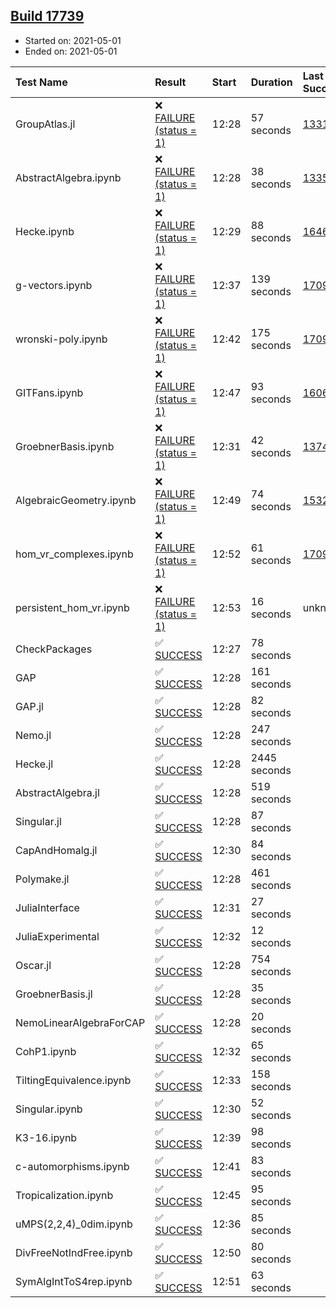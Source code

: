 ## [Build 17739](https://oscarci.mathematik.uni-kl.de/job/oscar/17739/)

* Started on: 2021-05-01
* Ended on: 2021-05-01

| Test Name    | Result | Start | Duration | Last Success | First Failure |
|:-------------|:-------|:------|:---------|:-------------|:--------------|
| GroupAtlas.jl | ❌ [FAILURE (status = 1)](https://oscarci.mathematik.uni-kl.de/job/oscar/17739/artifact/logs/build-17739/GroupAtlas.jl.log) | 12:28 | 57 seconds | [13311](https://oscarci.mathematik.uni-kl.de/job/oscar/13311/) | [13312](https://oscarci.mathematik.uni-kl.de/job/oscar/13312/) |
| AbstractAlgebra.ipynb | ❌ [FAILURE (status = 1)](https://oscarci.mathematik.uni-kl.de/job/oscar/17739/artifact/logs/build-17739/AbstractAlgebra.ipynb.log) | 12:28 | 38 seconds | [13355](https://oscarci.mathematik.uni-kl.de/job/oscar/13355/) | [13356](https://oscarci.mathematik.uni-kl.de/job/oscar/13356/) |
| Hecke.ipynb | ❌ [FAILURE (status = 1)](https://oscarci.mathematik.uni-kl.de/job/oscar/17739/artifact/logs/build-17739/Hecke.ipynb.log) | 12:29 | 88 seconds | [16463](https://oscarci.mathematik.uni-kl.de/job/oscar/16463/) | [16464](https://oscarci.mathematik.uni-kl.de/job/oscar/16464/) |
| g-vectors.ipynb | ❌ [FAILURE (status = 1)](https://oscarci.mathematik.uni-kl.de/job/oscar/17739/artifact/logs/build-17739/g-vectors.ipynb.log) | 12:37 | 139 seconds | [17099](https://oscarci.mathematik.uni-kl.de/job/oscar/17099/) | [17100](https://oscarci.mathematik.uni-kl.de/job/oscar/17100/) |
| wronski-poly.ipynb | ❌ [FAILURE (status = 1)](https://oscarci.mathematik.uni-kl.de/job/oscar/17739/artifact/logs/build-17739/wronski-poly.ipynb.log) | 12:42 | 175 seconds | [17098](https://oscarci.mathematik.uni-kl.de/job/oscar/17098/) | [17099](https://oscarci.mathematik.uni-kl.de/job/oscar/17099/) |
| GITFans.ipynb | ❌ [FAILURE (status = 1)](https://oscarci.mathematik.uni-kl.de/job/oscar/17739/artifact/logs/build-17739/GITFans.ipynb.log) | 12:47 | 93 seconds | [16068](https://oscarci.mathematik.uni-kl.de/job/oscar/16068/) | [16069](https://oscarci.mathematik.uni-kl.de/job/oscar/16069/) |
| GroebnerBasis.ipynb | ❌ [FAILURE (status = 1)](https://oscarci.mathematik.uni-kl.de/job/oscar/17739/artifact/logs/build-17739/GroebnerBasis.ipynb.log) | 12:31 | 42 seconds | [13748](https://oscarci.mathematik.uni-kl.de/job/oscar/13748/) | [13749](https://oscarci.mathematik.uni-kl.de/job/oscar/13749/) |
| AlgebraicGeometry.ipynb | ❌ [FAILURE (status = 1)](https://oscarci.mathematik.uni-kl.de/job/oscar/17739/artifact/logs/build-17739/AlgebraicGeometry.ipynb.log) | 12:49 | 74 seconds | [15322](https://oscarci.mathematik.uni-kl.de/job/oscar/15322/) | [15323](https://oscarci.mathematik.uni-kl.de/job/oscar/15323/) |
| hom_vr_complexes.ipynb | ❌ [FAILURE (status = 1)](https://oscarci.mathematik.uni-kl.de/job/oscar/17739/artifact/logs/build-17739/hom_vr_complexes.ipynb.log) | 12:52 | 61 seconds | [17099](https://oscarci.mathematik.uni-kl.de/job/oscar/17099/) | [17100](https://oscarci.mathematik.uni-kl.de/job/oscar/17100/) |
| persistent_hom_vr.ipynb | ❌ [FAILURE (status = 1)](https://oscarci.mathematik.uni-kl.de/job/oscar/17739/artifact/logs/build-17739/persistent_hom_vr.ipynb.log) | 12:53 | 16 seconds | unknown | unknown |
| CheckPackages | ✅ [SUCCESS](https://oscarci.mathematik.uni-kl.de/job/oscar/17739/artifact/logs/build-17739/CheckPackages.log) | 12:27 | 78 seconds |  |  |
| GAP | ✅ [SUCCESS](https://oscarci.mathematik.uni-kl.de/job/oscar/17739/artifact/logs/build-17739/GAP.log) | 12:28 | 161 seconds |  |  |
| GAP.jl | ✅ [SUCCESS](https://oscarci.mathematik.uni-kl.de/job/oscar/17739/artifact/logs/build-17739/GAP.jl.log) | 12:28 | 82 seconds |  |  |
| Nemo.jl | ✅ [SUCCESS](https://oscarci.mathematik.uni-kl.de/job/oscar/17739/artifact/logs/build-17739/Nemo.jl.log) | 12:28 | 247 seconds |  |  |
| Hecke.jl | ✅ [SUCCESS](https://oscarci.mathematik.uni-kl.de/job/oscar/17739/artifact/logs/build-17739/Hecke.jl.log) | 12:28 | 2445 seconds |  |  |
| AbstractAlgebra.jl | ✅ [SUCCESS](https://oscarci.mathematik.uni-kl.de/job/oscar/17739/artifact/logs/build-17739/AbstractAlgebra.jl.log) | 12:28 | 519 seconds |  |  |
| Singular.jl | ✅ [SUCCESS](https://oscarci.mathematik.uni-kl.de/job/oscar/17739/artifact/logs/build-17739/Singular.jl.log) | 12:28 | 87 seconds |  |  |
| CapAndHomalg.jl | ✅ [SUCCESS](https://oscarci.mathematik.uni-kl.de/job/oscar/17739/artifact/logs/build-17739/CapAndHomalg.jl.log) | 12:30 | 84 seconds |  |  |
| Polymake.jl | ✅ [SUCCESS](https://oscarci.mathematik.uni-kl.de/job/oscar/17739/artifact/logs/build-17739/Polymake.jl.log) | 12:28 | 461 seconds |  |  |
| JuliaInterface | ✅ [SUCCESS](https://oscarci.mathematik.uni-kl.de/job/oscar/17739/artifact/logs/build-17739/JuliaInterface.log) | 12:31 | 27 seconds |  |  |
| JuliaExperimental | ✅ [SUCCESS](https://oscarci.mathematik.uni-kl.de/job/oscar/17739/artifact/logs/build-17739/JuliaExperimental.log) | 12:32 | 12 seconds |  |  |
| Oscar.jl | ✅ [SUCCESS](https://oscarci.mathematik.uni-kl.de/job/oscar/17739/artifact/logs/build-17739/Oscar.jl.log) | 12:28 | 754 seconds |  |  |
| GroebnerBasis.jl | ✅ [SUCCESS](https://oscarci.mathematik.uni-kl.de/job/oscar/17739/artifact/logs/build-17739/GroebnerBasis.jl.log) | 12:28 | 35 seconds |  |  |
| NemoLinearAlgebraForCAP | ✅ [SUCCESS](https://oscarci.mathematik.uni-kl.de/job/oscar/17739/artifact/logs/build-17739/NemoLinearAlgebraForCAP.log) | 12:28 | 20 seconds |  |  |
| CohP1.ipynb | ✅ [SUCCESS](https://oscarci.mathematik.uni-kl.de/job/oscar/17739/artifact/logs/build-17739/CohP1.ipynb.log) | 12:32 | 65 seconds |  |  |
| TiltingEquivalence.ipynb | ✅ [SUCCESS](https://oscarci.mathematik.uni-kl.de/job/oscar/17739/artifact/logs/build-17739/TiltingEquivalence.ipynb.log) | 12:33 | 158 seconds |  |  |
| Singular.ipynb | ✅ [SUCCESS](https://oscarci.mathematik.uni-kl.de/job/oscar/17739/artifact/logs/build-17739/Singular.ipynb.log) | 12:30 | 52 seconds |  |  |
| K3-16.ipynb | ✅ [SUCCESS](https://oscarci.mathematik.uni-kl.de/job/oscar/17739/artifact/logs/build-17739/K3-16.ipynb.log) | 12:39 | 98 seconds |  |  |
| c-automorphisms.ipynb | ✅ [SUCCESS](https://oscarci.mathematik.uni-kl.de/job/oscar/17739/artifact/logs/build-17739/c-automorphisms.ipynb.log) | 12:41 | 83 seconds |  |  |
| Tropicalization.ipynb | ✅ [SUCCESS](https://oscarci.mathematik.uni-kl.de/job/oscar/17739/artifact/logs/build-17739/Tropicalization.ipynb.log) | 12:45 | 95 seconds |  |  |
| uMPS(2,2,4)_0dim.ipynb | ✅ [SUCCESS](https://oscarci.mathematik.uni-kl.de/job/oscar/17739/artifact/logs/build-17739/uMPS-2-2-4-_0dim.ipynb.log) | 12:36 | 85 seconds |  |  |
| DivFreeNotIndFree.ipynb | ✅ [SUCCESS](https://oscarci.mathematik.uni-kl.de/job/oscar/17739/artifact/logs/build-17739/DivFreeNotIndFree.ipynb.log) | 12:50 | 80 seconds |  |  |
| SymAlgIntToS4rep.ipynb | ✅ [SUCCESS](https://oscarci.mathematik.uni-kl.de/job/oscar/17739/artifact/logs/build-17739/SymAlgIntToS4rep.ipynb.log) | 12:51 | 63 seconds |  |  |
